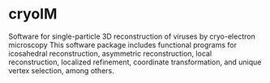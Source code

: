 # cryoIM
Software for single-particle 3D reconstruction of viruses by cryo-electron microscopy
This software package includes functional programs for icosahedral reconstruction, asymmetric reconstruction, local reconstruction, localized refinement, coordinate transformation, and unique vertex selection, among others.

